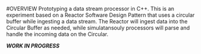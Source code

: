 #OVERVIEW
Prototyping a data stream processor in C++.  This is an experiment based on a Reactor Software Design Pattern that uses a circular buffer while ingesting a data stream. The Reactor will ingest data into the Circular Buffer as needed, while simulatansouly processors will parse and handle the incoming data on the Circular.

***WORK IN PROGRESS***